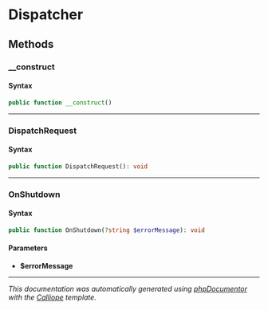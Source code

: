 # Dispatcher

## Methods

### __construct

#### Syntax

```php
public function __construct()
```

---

### DispatchRequest

#### Syntax

```php
public function DispatchRequest(): void
```

---

### OnShutdown

#### Syntax

```php
public function OnShutdown(?string $errorMessage): void
```

#### Parameters

- **$errorMessage**

---

*This documentation was automatically generated using [phpDocumentor](http://www.phpdoc.org/) with the [Calliope](https://github.com/DaphneWebFramework/Calliope) template.*
